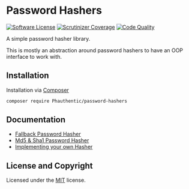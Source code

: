 # Password Hashers

[![Software License](https://img.shields.io/badge/license-MIT-brightgreen.svg?style=flat-square)](LICENSE)
[![Scrutinizer Coverage](https://img.shields.io/scrutinizer/coverage/g/Phauthentic/password-hashers/master.svg?style=flat-square)](https://scrutinizer-ci.com/g/Phauthentic/password-hasher/)
[![Code Quality](https://img.shields.io/scrutinizer/g/Phauthentic/password-hashers/master.svg?style=flat-square)](https://scrutinizer-ci.com/g/Phauthentic/password-hasher/)

A simple password hasher library.

This is mostly an abstraction around password hashers to have an OOP interface to work with.

## Installation

Installation via [Composer](https://getcomposer.org/)

```sh
composer require Phauthentic/password-hashers
```

## Documentation

 * [Fallback Password Hasher](./docs/FallbackPasswordHasher.md)
 * [Md5 & Sha1 Password Hasher](./docs/Md5-and-Sha1-PasswordHasher.md)
 * [Implementing your own Hasher](./docs/Implementing-your-own-Hasher.md)

## License and Copyright

Licensed under the [MIT](LICENSE.txt) license.
